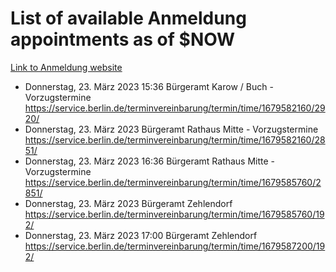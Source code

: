 # List of available Anmeldung appointments as of $NOW
[Link to Anmeldung website](https://service.berlin.de/terminvereinbarung/termin/tag.php?termin=1&anliegen[]=120686&dienstleisterlist=122210,122217,327316,122219,327312,122227,327314,122231,327346,122243,327348,122254,122252,329742,122260,329745,122262,329748,122271,327278,122273,327274,122277,327276,330436,122280,327294,122282,327290,122284,327292,122291,327270,122285,327266,122286,327264,122296,327268,150230,329760,122297,327286,122294,327284,122312,329763,122314,329775,122304,327330,122311,327334,122309,327332,317869,122281,327352,122279,329772,122283,122276,327324,122274,327326,122267,329766,122246,327318,122251,327320,122257,327322,122208,327298,122226,327300&herkunft=http%3A%2F%2Fservice.berlin.de%2Fdienstleistung%2F120686%2F)
- Donnerstag, 23. März 2023 15:36 Bürgeramt Karow / Buch - Vorzugstermine https://service.berlin.de/terminvereinbarung/termin/time/1679582160/2920/
- Donnerstag, 23. März 2023  Bürgeramt Rathaus Mitte - Vorzugstermine https://service.berlin.de/terminvereinbarung/termin/time/1679582160/2851/
- Donnerstag, 23. März 2023 16:36 Bürgeramt Rathaus Mitte - Vorzugstermine https://service.berlin.de/terminvereinbarung/termin/time/1679585760/2851/
- Donnerstag, 23. März 2023  Bürgeramt Zehlendorf https://service.berlin.de/terminvereinbarung/termin/time/1679585760/192/
- Donnerstag, 23. März 2023 17:00 Bürgeramt Zehlendorf https://service.berlin.de/terminvereinbarung/termin/time/1679587200/192/

